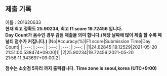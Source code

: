 


  
## 제출 기록  
이름 : 201620633  
**현재 최고 정확도 25.90234, 최고 f1 score 19.72456 입니다.**  
**Day Count가 음수인 경우 감점 제출을 의미 합니다.(해당 날짜에 많이 제출 할 수록 페널티 점수가 커집니다.)**
|No|Accuracy(%)|F1 score|Submission Time|Day Count|
| :---: | :---: | :---: | :---: | :---: |
|1|24.62845|19.12529|2021-05-20 21:51:00.538474+09:00|1|
|2|25.90234|19.72456|2021-05-20 21:56:11.943697+09:00|2|


**점수는 소숫점 5자리 까지 출력됩니다.**
**Time zone is seoul,korea (UTC+9:00)**
